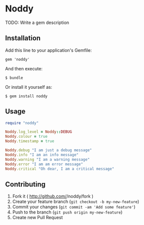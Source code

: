 # Noddy

TODO: Write a gem description

## Installation

Add this line to your application's Gemfile:

    gem 'noddy'

And then execute:

    $ bundle

Or install it yourself as:

    $ gem install noddy

## Usage

```ruby
require "noddy"

Noddy.log_level = Noddy::DEBUG
Noddy.colour = true
Noddy.timestamp = true

Noddy.debug "I am just a debug message"
Noddy.info "I am an info message"
Noddy.warning "I am a warning message"
Noddy.error "I am am error message"
Noddy.critical "Oh dear, I am a critical message"
```

## Contributing

1. Fork it ( http://github.com/<my-github-username>/noddy/fork )
2. Create your feature branch (`git checkout -b my-new-feature`)
3. Commit your changes (`git commit -am 'Add some feature'`)
4. Push to the branch (`git push origin my-new-feature`)
5. Create new Pull Request
